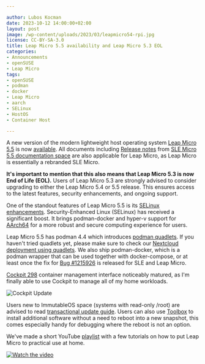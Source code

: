 ```yaml
---

author: Lubos Kocman 
date: 2023-10-12 14:00:00+02:00
layout: post
image: /wp-content/uploads/2023/03/leapmicro54-rpi.jpg
license: CC-BY-SA-3.0
title: Leap Micro 5.5 availability and Leap Micro 5.3 EOL
categories:
- Announcements
- openSUSE
- Leap Micro
tags:
- openSUSE
- podman
- docker
- Leap Micro
- aarch
- SELinux
- HostOS
- Container Host

---
```


A new version of the modern lightweight host operating system [Leap Micro 5.5](https://get.opensuse.org/leapmicro/5.5/) is now [available](https://en.opensuse.org/openSUSE:Roadmap#Schedule_for_openSUSE_Leap_Micro_5.5).
All documents including [Release notes](https://www.suse.com/releasenotes/x86_64/SLE-Micro/5.5/index.html) from [SLE Micro 5.5 documentation space](https://documentation.suse.com/sle-micro/5.5/) are also applicable for Leap Micro, as Leap Micro is essentially a rebranded SLE Micro.

<strong>It's important to mention that this also means that Leap Micro 5.3 is now End of Life (EOL).</strong>
Users of Leap Micro 5.3 are strongly advised to consider upgrading to either the Leap Micro 5.4 or 5.5 release. This ensures access to the latest features, security enhancements, and ongoing support.

One of the standout features of Leap Micro 5.5 is its [SELinux enhancements](https://news.opensuse.org/2023/09/06/new-leap-micro-alpha-enhances-selinux/). Security-Enhanced Linux (SELinux) has received a significant boost. It brings podman-docker and hyper-v support for [AArch64](https://en.wikipedia.org/wiki/AArch64) for a more robust and secure computing experience for users.

Leap Micro 5.5 has podman 4.4 which introduces [podman quadlets](https://www.redhat.com/sysadmin/quadlet-podman). If you haven't tried quadlets yet, please make sure to check our [Nextcloud deployment using quadlets](https://www.youtube.com/watch?v=mlqWeLkG55U).
 We also ship podman-docker, which is a podman wrapper that can be used together with docker-compose, or at least once the fix for [Bug #1215926](https://bugzilla.suse.com/show_bug.cgi?id=1215926) is released for SLE and Leap Micro.

[Cockpit 298](https://cockpit-project.org/blog/cockpit-298.html) container management interface noticeably matured, as I'm finally able to use Cockpit to manage all of my home workloads. 

![Cockpit Update](https://raw.githubusercontent.com/openSUSE/news-o-o/master/wp-content/uploads/2023/10/cockpit-298.png)

Users new to ImmutableOS space (systems with read-only /root) are advised to read [transactional update guide](https://kubic.opensuse.org/documentation/transactional-update-guide/transactional-update.html).
Users can also use [Toolbox](https://kubic.opensuse.org/blog/2019-10-22-toolbox/) to install additional software without a need to reboot into a new snapshot, this comes especially handy for debugging where the reboot is not an option.

We've made a short YouTube [playlist](https://www.youtube.com/watch?v=j8kWT7HSjbw&list=PL_AMhvchzBacAxIOv3_lRHBRrIUNo6Abp) with a few tutorials on how to put Leap Micro to practical use at home.

[![Watch the video](https://img.youtube.com/vi/j8kWT7HSjbw/hqdefault.jpg)](https://youtu.be/j8kWT7HSjbw?si=XfwlSUsDM6zoYHzV)

<meta name="openSUSE, Open Source, leap micro, hostos, docker, podman, selinux, cloud, containers" content="HTML,CSS,XML,JavaScript">
